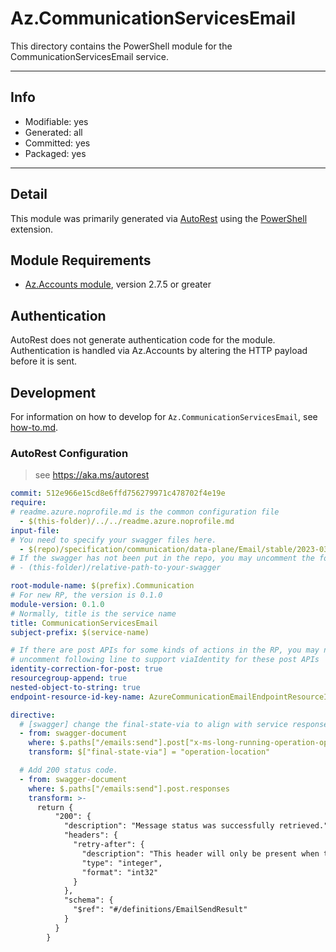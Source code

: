 <!-- region Generated -->
# Az.CommunicationServicesEmail
This directory contains the PowerShell module for the CommunicationServicesEmail service.

---
## Info
- Modifiable: yes
- Generated: all
- Committed: yes
- Packaged: yes

---
## Detail
This module was primarily generated via [AutoRest](https://github.com/Azure/autorest) using the [PowerShell](https://github.com/Azure/autorest.powershell) extension.

## Module Requirements
- [Az.Accounts module](https://www.powershellgallery.com/packages/Az.Accounts/), version 2.7.5 or greater

## Authentication
AutoRest does not generate authentication code for the module. Authentication is handled via Az.Accounts by altering the HTTP payload before it is sent.

## Development
For information on how to develop for `Az.CommunicationServicesEmail`, see [how-to.md](how-to.md).
<!-- endregion -->

### AutoRest Configuration
> see https://aka.ms/autorest

``` yaml
commit: 512e966e15cd8e6ffd756279971c478702f4e19e
require:
# readme.azure.noprofile.md is the common configuration file
  - $(this-folder)/../../readme.azure.noprofile.md
input-file:
# You need to specify your swagger files here.
  - $(repo)/specification/communication/data-plane/Email/stable/2023-03-31/CommunicationServicesEmail.json
# If the swagger has not been put in the repo, you may uncomment the following line and refer to it locally
# - (this-folder)/relative-path-to-your-swagger 

root-module-name: $(prefix).Communication
# For new RP, the version is 0.1.0
module-version: 0.1.0
# Normally, title is the service name
title: CommunicationServicesEmail
subject-prefix: $(service-name)

# If there are post APIs for some kinds of actions in the RP, you may need to
# uncomment following line to support viaIdentity for these post APIs
identity-correction-for-post: true
resourcegroup-append: true
nested-object-to-string: true
endpoint-resource-id-key-name: AzureCommunicationEmailEndpointResourceId

directive: 
  # [swagger] change the final-state-via to align with service response
  - from: swagger-document
    where: $.paths["/emails:send"].post["x-ms-long-running-operation-options"]
    transform: $["final-state-via"] = "operation-location"

  # Add 200 status code.
  - from: swagger-document
    where: $.paths["/emails:send"].post.responses
    transform: >-
      return {
          "200": {
            "description": "Message status was successfully retrieved.",
            "headers": {
              "retry-after": {
                "description": "This header will only be present when the status is a non-terminal status. It indicates the minimum amount of time in seconds to wait before polling for operation status again.",
                "type": "integer",
                "format": "int32"
              }
            },
            "schema": {
              "$ref": "#/definitions/EmailSendResult"
            }
          }
        }
```
